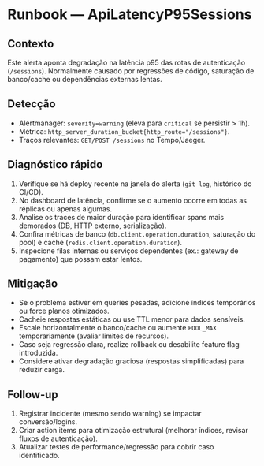 # Runbook — ApiLatencyP95Sessions

## Contexto

Este alerta aponta degradação na latência p95 das rotas de autenticação (`/sessions`). Normalmente causado por regressões de código, saturação de banco/cache ou dependências externas lentas.

## Detecção

* Alertmanager: `severity=warning` (eleva para `critical` se persistir > 1h).
* Métrica: `http_server_duration_bucket{http_route="/sessions"}`.
* Traços relevantes: `GET/POST /sessions` no Tempo/Jaeger.

## Diagnóstico rápido

1. Verifique se há deploy recente na janela do alerta (`git log`, histórico do CI/CD).
2. No dashboard de latência, confirme se o aumento ocorre em todas as réplicas ou apenas algumas.
3. Analise os traces de maior duração para identificar spans mais demorados (DB, HTTP externo, serialização).
4. Confira métricas de banco (`db.client.operation.duration`, saturação do pool) e cache (`redis.client.operation.duration`).
5. Inspecione filas internas ou serviços dependentes (ex.: gateway de pagamento) que possam estar lentos.

## Mitigação

* Se o problema estiver em queries pesadas, adicione índices temporários ou force planos otimizados.
* Cacheie respostas estáticas ou use TTL menor para dados sensíveis.
* Escale horizontalmente o banco/cache ou aumente `POOL_MAX` temporariamente (avaliar limites de recursos).
* Caso seja regressão clara, realize rollback ou desabilite feature flag introduzida.
* Considere ativar degradação graciosa (respostas simplificadas) para reduzir carga.

## Follow-up

1. Registrar incidente (mesmo sendo warning) se impactar conversão/logins.
2. Criar action items para otimização estrutural (melhorar índices, revisar fluxos de autenticação).
3. Atualizar testes de performance/regressão para cobrir caso identificado.

